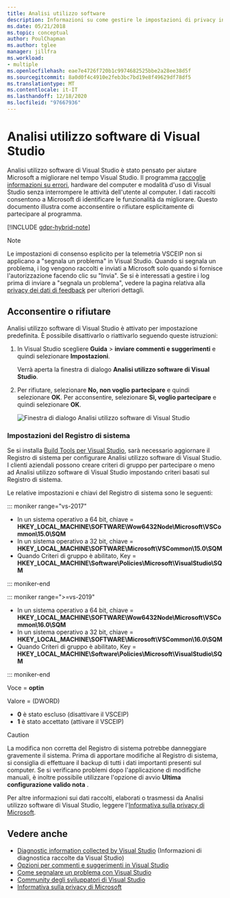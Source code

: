 ```yaml
---
title: Analisi utilizzo software
description: Informazioni su come gestire le impostazioni di privacy in Visual Studio.
ms.date: 05/21/2018
ms.topic: conceptual
author: PoulChapman
ms.author: tglee
manager: jillfra
ms.workload:
- multiple
ms.openlocfilehash: eae7e4726f720b1c9974682525bbe2a28ee38d5f
ms.sourcegitcommit: 8a0d0f4c4910e2feb3bc7bd19e8f49629df78df5
ms.translationtype: MT
ms.contentlocale: it-IT
ms.lasthandoff: 12/18/2020
ms.locfileid: "97667936"
---
```

# <a name="visual-studio-customer-experience-improvement-program"></a>Analisi utilizzo software di Visual Studio

Analisi utilizzo software di Visual Studio è stato pensato per aiutare Microsoft a migliorare nel tempo Visual Studio. Il programma [raccoglie informazioni su errori](../ide/diagnostic-data-collection.md), hardware del computer e modalità d'uso di Visual Studio senza interrompere le attività dell'utente al computer. I dati raccolti consentono a Microsoft di identificare le funzionalità da migliorare. Questo documento illustra come acconsentire o rifiutare esplicitamente di partecipare al programma.

[!INCLUDE [gdpr-hybrid-note](../misc/includes/gdpr-hybrid-note.md)]
> [!NOTE]
> Le impostazioni di consenso esplicito per la telemetria VSCEIP non si applicano a "segnala un problema" in Visual Studio. Quando si segnala un problema, i log vengono raccolti e inviati a Microsoft solo quando si fornisce l'autorizzazione facendo clic su "Invia". Se si è interessati a gestire i log prima di inviare a "segnala un problema", vedere la pagina relativa alla [privacy dei dati di feedback](./developer-community-privacy.md) per ulteriori dettagli.

## <a name="opt-in-or-out"></a>Acconsentire o rifiutare

Analisi utilizzo software di Visual Studio è attivato per impostazione predefinita. È possibile disattivarlo o riattivarlo seguendo queste istruzioni:

1. In Visual Studio scegliere **Guida**  >  **inviare commenti e suggerimenti** e quindi selezionare **Impostazioni**.

   Verrà aperta la finestra di dialogo **Analisi utilizzo software di Visual Studio**.

1. Per rifiutare, selezionare **No, non voglio partecipare** e quindi selezionare **OK**. Per acconsentire, selezionare **Sì, voglio partecipare** e quindi selezionare **OK**.

   ![Finestra di dialogo Analisi utilizzo software di Visual Studio](media/experience-improvement-program.png)

### <a name="registry-settings"></a>Impostazioni del Registro di sistema

Se si installa [Build Tools per Visual Studio](https://visualstudio.microsoft.com/downloads/#build-tools-for-visual-studio-2017), sarà necessario aggiornare il Registro di sistema per configurare Analisi utilizzo software di Visual Studio. I clienti aziendali possono creare criteri di gruppo per partecipare o meno ad Analisi utilizzo software di Visual Studio impostando criteri basati sul Registro di sistema.

Le relative impostazioni e chiavi del Registro di sistema sono le seguenti:

::: moniker range="vs-2017"

- In un sistema operativo a 64 bit, chiave = **HKEY_LOCAL_MACHINE\SOFTWARE\Wow6432Node\Microsoft\VSCommon\15.0\SQM**
- In un sistema operativo a 32 bit, chiave = **HKEY_LOCAL_MACHINE\SOFTWARE\Microsoft\VSCommon\15.0\SQM**
- Quando Criteri di gruppo è abilitato, Key = **HKEY_LOCAL_MACHINE\Software\Policies\Microsoft\VisualStudio\SQM**

::: moniker-end

::: moniker range=">=vs-2019"

- In un sistema operativo a 64 bit, chiave = **HKEY_LOCAL_MACHINE\SOFTWARE\Wow6432Node\Microsoft\VSCommon\16.0\SQM**
- In un sistema operativo a 32 bit, chiave = **HKEY_LOCAL_MACHINE\SOFTWARE\Microsoft\VSCommon\16.0\SQM**
- Quando Criteri di gruppo è abilitato, Key = **HKEY_LOCAL_MACHINE\Software\Policies\Microsoft\VisualStudio\SQM**

::: moniker-end

Voce = **optin**

Valore = (DWORD)

- **0** è stato escluso (disattivare il VSCEIP)
- **1** è stato accettato (attivare il VSCEIP)

> [!CAUTION]
> La modifica non corretta del Registro di sistema potrebbe danneggiare gravemente il sistema. Prima di apportare modifiche al Registro di sistema, si consiglia di effettuare il backup di tutti i dati importanti presenti sul computer. Se si verificano problemi dopo l'applicazione di modifiche manuali, è inoltre possibile utilizzare l'opzione di avvio **Ultima configurazione valido nota** .

Per altre informazioni sui dati raccolti, elaborati o trasmessi da Analisi utilizzo software di Visual Studio, leggere l'[Informativa sulla privacy di Microsoft](https://privacy.microsoft.com/privacystatement).

## <a name="see-also"></a>Vedere anche

* [Diagnostic information collected by Visual Studio](diagnostic-data-collection.md) (Informazioni di diagnostica raccolte da Visual Studio)
* [Opzioni per commenti e suggerimenti in Visual Studio](../ide/feedback-options.md)
* [Come segnalare un problema con Visual Studio](../ide/how-to-report-a-problem-with-visual-studio.md)
* [Community degli sviluppatori di Visual Studio](https://aka.ms/feedback/suggest?space=8)
* [Informativa sulla privacy di Microsoft](https://privacy.microsoft.com/privacystatement)
